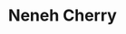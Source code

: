 ---
title: "Neneh Cherry"
summary: "Swedish singer, born 10 March 1964, Stockholm, Sweden. She joined English post-punk band in 1981 as a vocalist, later performing with several ex-members of that band as . In the mid-80s she sang backing vocals for and . In 1988, Cherry recorded the international hit single \"Buffalo Stance\" Her debut Raw Like Sushi\"s eclectic blend of hip-hop rhythms and pop melodies earned Cherry excellent reviews and sizeable sales figures. In 1990, Cherry contributed to the AIDS-charity collection, , singing Cole Porter's \"I've Got You Under My Skin\", but was quiet again until the release of Homebrew in 1992. Cherry reasserted herself as a commercial force in 1994 with the international hit single \"Seven Seconds\", which saw her collaborating with Senegalese superstar . After another lengthy recording hiatus she released the album Man in 1996 which featured her last big hit single Woman. She is the daughter of and , step-daughter of jazz trumpeter , half-sister of singer and Swedish pop star . Was married to with whom she has a daughter, . Now married to , mother to and , and step-mom to ."
image: "neneh-cherry.jpg"
apple_music_artist_url: "https://music.apple.com/gb/artist/neneh-cherry/524545"
---